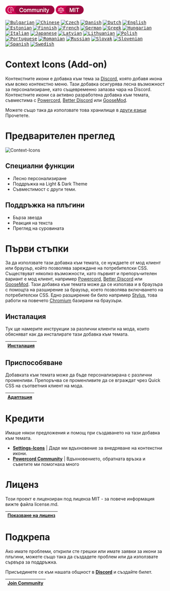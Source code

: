 [![Community](https://raw.githubusercontent.com/CorellanStoma/CorellanStoma/master/shields/community.png)](https://discord.gg/8W8E39Z)
[![License](https://raw.githubusercontent.com/CorellanStoma/CorellanStoma/master/shields/license.png)](https://github.com/CorellanStoma/Context-Icons/blob/main/license)

<kbd>[<img title="Bulgarian" alt="Bulgarian" src="https://corellanstoma.github.io/Assets/languages/bulgarian.png" width="40">](bulgarian.md)</kbd>
<kbd>[<img title="Chinese" alt="Chinese" src="https://corellanstoma.github.io/Assets/languages/chinese.png" width="40">](chinese.md)</kbd>
<kbd>[<img title="Czech" alt="Czech" src="https://corellanstoma.github.io/Assets/languages/czech.png" width="40">](czech.md)</kbd>
<kbd>[<img title="Danish" alt="Danish" src="https://corellanstoma.github.io/Assets/languages/danish.png" width="40">](danish.md)</kbd>
<kbd>[<img title="Dutch" alt="Dutch" src="https://corellanstoma.github.io/Assets/languages/dutch.png" width="40">](dutch.md)</kbd>
<kbd>[<img title="English" alt="English" src="https://corellanstoma.github.io/Assets/languages/english.png" width="40">](https://github.com/CorellanStoma/Context-Icons/blob/main/readme.md)</kbd>
<kbd>[<img title="Estonian" alt="Estonian" src="https://corellanstoma.github.io/Assets/languages/estonian.png" width="40">](estonian.md)</kbd>
<kbd>[<img title="Finnish" alt="Finnish" src="https://corellanstoma.github.io/Assets/languages/finnish.png" width="40">](finnish.md)</kbd>
<kbd>[<img title="French" alt="French" src="https://corellanstoma.github.io/Assets/languages/french.png" width="40">](french.md)</kbd>
<kbd>[<img title="German" alt="German" src="https://corellanstoma.github.io/Assets/languages/german.png" width="40">](german.md)</kbd>
<kbd>[<img title="Greek" alt="Greek" src="https://corellanstoma.github.io/Assets/languages/greek.png" width="40">](greek.md)</kbd>
<kbd>[<img title="Hungarian" alt="Hungarian" src="https://corellanstoma.github.io/Assets/languages/hungarian.png" width="40">](hungarian.md)</kbd>
<kbd>[<img title="Italian" alt="Italian" src="https://corellanstoma.github.io/Assets/languages/italian.png" width="40">](italian.md)</kbd>
<kbd>[<img title="Japanese" alt="Japanese" src="https://corellanstoma.github.io/Assets/languages/japanese.png" width="40">](japanese.md)</kbd>
<kbd>[<img title="Latvian" alt="Latvian" src="https://corellanstoma.github.io/Assets/languages/latvian.png" width="40">](latvian.md)</kbd>
<kbd>[<img title="Lithuanian" alt="Lithuanian" src="https://corellanstoma.github.io/Assets/languages/lithuanian.png" width="40">](lithuanian.md)</kbd>
<kbd>[<img title="Polish" alt="Polish" src="https://corellanstoma.github.io/Assets/languages/polish.png" width="40">](polish.md)</kbd>
<kbd>[<img title="Portuguese" alt="Portuguese" src="https://corellanstoma.github.io/Assets/languages/portuguese.png" width="40">](portuguese.md)</kbd>
<kbd>[<img title="Romanian" alt="Romanian" src="https://corellanstoma.github.io/Assets/languages/romanian.png" width="40">](romanian.md)</kbd>
<kbd>[<img title="Russian" alt="Russian" src="https://corellanstoma.github.io/Assets/languages/russian.png" width="40">](russian.md)</kbd>
<kbd>[<img title="Slovak" alt="Slovak" src="https://corellanstoma.github.io/Assets/languages/slovak.png" width="40">](slovak.md)</kbd>
<kbd>[<img title="Slovenian" alt="Slovenian" src="https://corellanstoma.github.io/Assets/languages/slovenian.png" width="40">](slovenian.md)</kbd>
<kbd>[<img title="Spanish" alt="Spanish" src="https://corellanstoma.github.io/Assets/languages/spanish.png" width="40">](.github/docs/spanish.md)</kbd>
<kbd>[<img title="Swedish" alt="Swedish" src="https://corellanstoma.github.io/Assets/languages/swedish.png" width="40">](swedish.md)</kbd>

# Context Icons (Add-on)

Контекстните икони е добавка към тема за [Discord](https://discord.com), която добавя икона към всяко контекстно меню. Тази добавка осигурява лесна възможност за персонализиране, като същевременно запазва чара на Discord. Контекстните икони са активно разработена добавка към темата, съвместима с [Powercord](https://github.com/powercord-org/powercord), [Better Discord](https://github.com/BetterDiscord/BetterDiscord) или [GooseMod](https://github.com/GooseMod/GooseMod).

Можете също така да използвате това хранилище в [други езици](.github/docs/translations.md) Прочетете.

# Предварителен преглед

![Context-Icons](https://user-images.githubusercontent.com/58918358/132392397-b4bd4368-dafb-48dc-aacb-6a73d12f54c3.png)

## Специални функции

* Лесно персонализиране
* Поддръжка на Light & Dark Theme
* Съвместимост с други теми.

## Поддръжка на плъгини

* Бърза звезда
* Реакция на текста
* Преглед на суровината

# Първи стъпки

За да използвате тази добавка към темата, се нуждаете от мод клиент или браузър, който позволява зареждане на потребителски CSS. Съществуват няколко възможности, като първият и препоръчителен вариант е мод клиент, например [Powercord](https://github.com/powercord-org/powercord), [Better Discord](https://github.com/BetterDiscord/BetterDiscord) или [GooseMod](https://github.com/GooseMod/GooseMod).
Тази добавка към темата може да се използва и в браузъра с помощта на разширение за браузър, което позволява включването на потребителски CSS. Едно разширение би било например [Stylus](https://github.com/openstyles/stylus), това работи на повечето [Chromium](https://github.com/chromium/chromium) базирани на браузъри.

## Инсталация

Тук ще намерите инструкции за различни клиенти на мода, които обясняват как да инсталирате тази добавка към темата.

|[Инсталация](https://github.com/CorellanStoma/Context-Icons/blob/main/.github/docs/02-installation/german.md)|
|---|

## Приспособяване

Добавката към темата може да бъде персонализирана с различни променливи. Препоръчва се променливите да се вграждат чрез Quick CSS на съответния клиент на мода.

|[Адаптация](https://github.com/CorellanStoma/Context-Icons/blob/main/.github/docs/03-customizazion/german.md)|
|---|

# Кредити

Имаше някои предложения и помощ при създаването на тази добавка към темата.

* [**Settings-Icons**](https://github.com/snappercord/Settings-Icons) | Даде ми вдъхновение за внедряване на контекстни икони.
* [**Powercord Community**](https://discord.gg/powercord) | Вдъхновението, обратната връзка и съветите ми помогнаха много

# Лиценз

Този проект е лицензиран под лиценза MIT - за повече информация вижте файла license.md.

|[Показване на лиценз](https://github.com/CorellanStoma/Context-Icons/blob/main/license)|
|---|

# Подкрепа

Ако имате проблеми, открили сте грешки или имате заявки за икони за плъгини, можете също така да създадете проблем или да използвате сървъра за поддръжка.

Присъединете се към нашата общност в [**Discord**](https://discord.com/) и създайте билет.

|[Join Community](https://discord.gg/8W8E39Z)|
|---|
